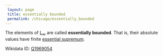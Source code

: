```yaml
---
 layout: page
 title: essentially bounded
 permalink: /chicago/essentially_bounded
---
```

The elements of [L](https://mathgloss.github.io/MathGloss/chicago/Lp_space)$_\infty$ are called **essentially bounded**. That is, their absolute values have finite [essential supremum](https://mathgloss.github.io/MathGloss/chicago/essential_supremum).

Wikidata ID: [Q1969054](https://www.wikidata.org/wiki/Q1969054)